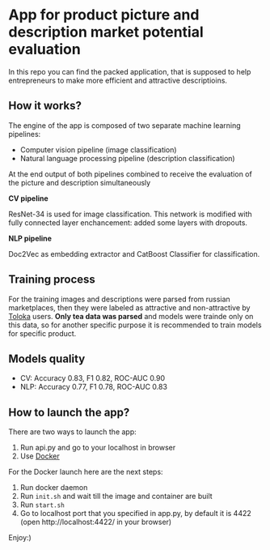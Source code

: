 # App for product picture and description market potential evaluation

In this repo you can find the packed application, that is supposed to help entrepreneurs to make more efficient and attractive descriptioins. 

## How it works? 

The engine of the app is composed of two separate machine learning pipelines: 
- Computer vision pipeline (image classification)
- Natural language processing pipeline (description classification)

At the end output of both pipelines combined to receive the evaluation of the picture and description simultaneously

<b>CV pipeline</b> 

ResNet-34 is used for image classification. This network is modified with fully connected layer enchancement: added some layers with dropouts.

<b>NLP pipeline</b>

Doc2Vec as embedding extractor and CatBoost Classifier for classification. 

## Training process 

For the training images and descriptions were parsed from russian marketplaces, then they were labeled as attractive and non-attractive by [Toloka](https://toloka.ai/tolokers/ru/) users. <b>Only tea data was parsed</b> and models were trainde only on this data, so for another specific purpose it is recommended to train models for specific product.

## Models quality 

- CV: Accuracy 0.83, F1 0.82, ROC-AUC 0.90
- NLP: Accuracy 0.77, F1 0.78, ROC-AUC 0.83

## How to launch the app? 
There are two ways to launch the app: 
1. Run api.py and go to your localhost in browser
2. Use [Docker](https://www.docker.com/)

For the Docker launch here are the next steps: 
1. Run docker daemon
2. Run ```init.sh``` and wait till the image and container are built
3. Run ```start.sh```
4. Go to localhost port that you specified in app.py, by default it is 4422 (open http://localhost:4422/ in your browser)

Enjoy:)
